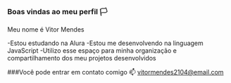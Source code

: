 ### Boas vindas ao meu perfil 🏳️
Meu nome é Vitor Mendes

-Estou estudando na Alura
-Estou me desenvolvendo na linguagem JavaScript
-Utilizo esse espaço para minha organização e compartilhamento dos meu projetos desenvolvidos

###Você pode entrar em contato comigo 📫
vitormendes2104@email.com



